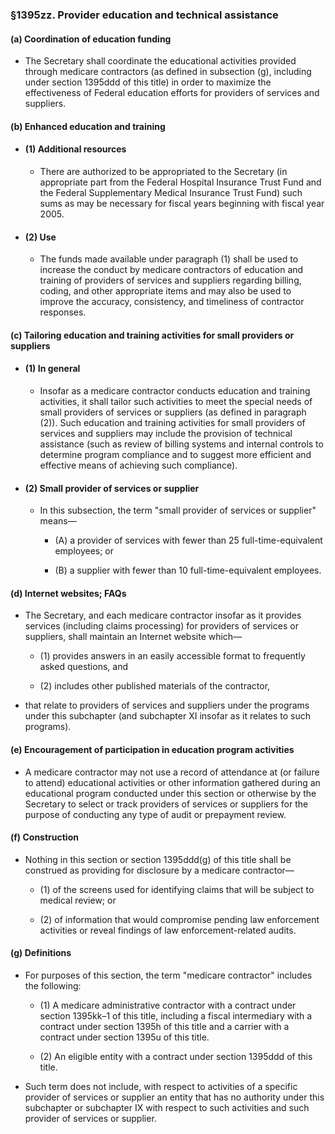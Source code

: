 ### §1395zz. Provider education and technical assistance
#### (a) Coordination of education funding
* The Secretary shall coordinate the educational activities provided through medicare contractors (as defined in subsection (g), including under section 1395ddd of this title) in order to maximize the effectiveness of Federal education efforts for providers of services and suppliers.

#### (b) Enhanced education and training
* #### (1) Additional resources
  * There are authorized to be appropriated to the Secretary (in appropriate part from the Federal Hospital Insurance Trust Fund and the Federal Supplementary Medical Insurance Trust Fund) such sums as may be necessary for fiscal years beginning with fiscal year 2005.

* #### (2) Use
  * The funds made available under paragraph (1) shall be used to increase the conduct by medicare contractors of education and training of providers of services and suppliers regarding billing, coding, and other appropriate items and may also be used to improve the accuracy, consistency, and timeliness of contractor responses.

#### (c) Tailoring education and training activities for small providers or suppliers
* #### (1) In general
  * Insofar as a medicare contractor conducts education and training activities, it shall tailor such activities to meet the special needs of small providers of services or suppliers (as defined in paragraph (2)). Such education and training activities for small providers of services and suppliers may include the provision of technical assistance (such as review of billing systems and internal controls to determine program compliance and to suggest more efficient and effective means of achieving such compliance).

* #### (2) Small provider of services or supplier
  * In this subsection, the term "small provider of services or supplier" means—

    * (A) a provider of services with fewer than 25 full-time-equivalent employees; or

    * (B) a supplier with fewer than 10 full-time-equivalent employees.

#### (d) Internet websites; FAQs
* The Secretary, and each medicare contractor insofar as it provides services (including claims processing) for providers of services or suppliers, shall maintain an Internet website which—

  * (1) provides answers in an easily accessible format to frequently asked questions, and

  * (2) includes other published materials of the contractor,


* that relate to providers of services and suppliers under the programs under this subchapter (and subchapter XI insofar as it relates to such programs).

#### (e) Encouragement of participation in education program activities
* A medicare contractor may not use a record of attendance at (or failure to attend) educational activities or other information gathered during an educational program conducted under this section or otherwise by the Secretary to select or track providers of services or suppliers for the purpose of conducting any type of audit or prepayment review.

#### (f) Construction
* Nothing in this section or section 1395ddd(g) of this title shall be construed as providing for disclosure by a medicare contractor—

  * (1) of the screens used for identifying claims that will be subject to medical review; or

  * (2) of information that would compromise pending law enforcement activities or reveal findings of law enforcement-related audits.

#### (g) Definitions
* For purposes of this section, the term "medicare contractor" includes the following:

  * (1) A medicare administrative contractor with a contract under section 1395kk–1 of this title, including a fiscal intermediary with a contract under section 1395h of this title and a carrier with a contract under section 1395u of this title.

  * (2) An eligible entity with a contract under section 1395ddd of this title.


* Such term does not include, with respect to activities of a specific provider of services or supplier an entity that has no authority under this subchapter or subchapter IX with respect to such activities and such provider of services or supplier.